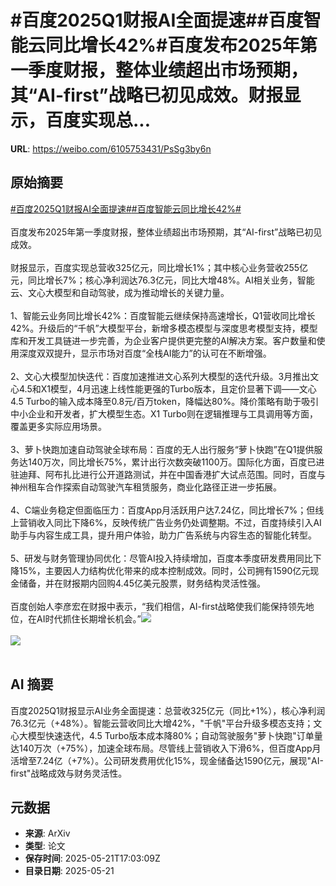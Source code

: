 # #百度2025Q1财报AI全面提速##百度智能云同比增长42%#百度发布2025年第一季度财报，整体业绩超出市场预期，其“AI-first”战略已初见成效。财报显示，百度实现总...

**URL**: https://weibo.com/6105753431/PsSg3by6n

## 原始摘要

<a href="https://m.weibo.cn/search?containerid=231522type%3D1%26t%3D10%26q%3D%23%E7%99%BE%E5%BA%A62025Q1%E8%B4%A2%E6%8A%A5AI%E5%85%A8%E9%9D%A2%E6%8F%90%E9%80%9F%23&amp;extparam=%23%E7%99%BE%E5%BA%A62025Q1%E8%B4%A2%E6%8A%A5AI%E5%85%A8%E9%9D%A2%E6%8F%90%E9%80%9F%23" data-hide=""><span class="surl-text">#百度2025Q1财报AI全面提速#</span></a><a href="https://m.weibo.cn/search?containerid=231522type%3D1%26t%3D10%26q%3D%23%E7%99%BE%E5%BA%A6%E6%99%BA%E8%83%BD%E4%BA%91%E5%90%8C%E6%AF%94%E5%A2%9E%E9%95%BF42%25%23&amp;extparam=%23%E7%99%BE%E5%BA%A6%E6%99%BA%E8%83%BD%E4%BA%91%E5%90%8C%E6%AF%94%E5%A2%9E%E9%95%BF42%25%23" data-hide=""><span class="surl-text">#百度智能云同比增长42%#</span></a><br><br>百度发布2025年第一季度财报，整体业绩超出市场预期，其“AI-first”战略已初见成效。<br><br>财报显示，百度实现总营收325亿元，同比增长1%；其中核心业务营收255亿元，同比增长7%；核心净利润达76.3亿元，同比大增48%。AI相关业务，智能云、文心大模型和自动驾驶，成为推动增长的关键力量。<br><br>1、智能云业务同比增长42%：百度智能云继续保持高速增长，Q1营收同比增长42%。升级后的“千帆”大模型平台，新增多模态模型与深度思考模型支持，模型库和开发工具链进一步完善，为企业客户提供更完整的AI解决方案。客户数量和使用深度双双提升，显示市场对百度“全栈AI能力”的认可在不断增强。<br><br>2、文心大模型加快迭代：百度加速推进文心系列大模型的迭代升级。3月推出文心4.5和X1模型，4月迅速上线性能更强的Turbo版本，且定价显著下调——文心4.5 Turbo的输入成本降至0.8元/百万token，降幅达80%。降价策略有助于吸引中小企业和开发者，扩大模型生态。X1 Turbo则在逻辑推理与工具调用等方面，覆盖更多实际应用场景。<br><br>3、萝卜快跑加速自动驾驶全球布局：百度的无人出行服务“萝卜快跑”在Q1提供服务达140万次，同比增长75%，累计出行次数突破1100万。国际化方面，百度已进驻迪拜、阿布扎比进行公开道路测试，并在中国香港扩大试点范围。同时，百度与神州租车合作探索自动驾驶汽车租赁服务，商业化路径正进一步拓展。<br><br>4、C端业务稳定但面临压力：百度App月活跃用户达7.24亿，同比增长7%；但线上营销收入同比下降6%，反映传统广告业务仍处调整期。不过，百度持续引入AI助手与内容生成工具，提升用户体验，助力广告系统与内容生态的智能化转型。<br><br>5、研发与财务管理协同优化：尽管AI投入持续增加，百度本季度研发费用同比下降15%，主要因人力结构优化带来的成本控制成效。同时，公司拥有1590亿元现金储备，并在财报期内回购4.45亿美元股票，财务结构灵活性强。<br><br>百度创始人李彦宏在财报中表示，“我们相信，AI-first战略使我们能保持领先地位，在AI时代抓住长期增长机会。”<img style="" src="https://tvax4.sinaimg.cn/large/006Fd7o3ly1i1nblvendmj30zk0nq1kx.jpg" referrerpolicy="no-referrer"><br><br><img style="" src="https://tvax2.sinaimg.cn/large/006Fd7o3ly1i1nble937oj30lr0h3k95.jpg" referrerpolicy="no-referrer"><br><br>

## AI 摘要

百度2025Q1财报显示AI业务全面提速：总营收325亿元（同比+1%），核心净利润76.3亿元（+48%）。智能云营收同比大增42%，"千帆"平台升级多模态支持；文心大模型快速迭代，4.5 Turbo版本成本降80%；自动驾驶服务"萝卜快跑"订单量达140万次（+75%），加速全球布局。尽管线上营销收入下滑6%，但百度App月活增至7.24亿（+7%）。公司研发费用优化15%，现金储备达1590亿元，展现"AI-first"战略成效与财务灵活性。

## 元数据

- **来源**: ArXiv
- **类型**: 论文
- **保存时间**: 2025-05-21T17:03:09Z
- **目录日期**: 2025-05-21
